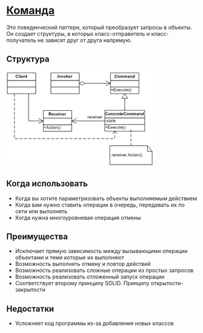# [Команда](CommandDemo.java)
Это поведенческий паттерн, который преобразует запросы в объекты. 
Он создает структуры, в которых класс-отправитель и класс-получатель 
не зависят друг от друга напрямую.

## Структура
![](Command.gif)

## Когда использовать
+ Когда вы хотите параметризовать объекты выполняемым действием
+ Когда вам нужно ставить операции в очередь, передавать их по сети или выполнять
+ Когда нужна многоуровневая операция отмены
  
## Преимущества
+ Исключает прямую зависимость между вызывающими операции объектами и теми которые их выполняют
+ Возможность выполнять отмену и повтор действий
+ Возможность реализовать сложные операции из простых запросов
+ Возможность реализовать отложенный запуск операции
+ Соответствует второму принципу SOLID. Принципу открытости-закрытости

## Недостатки
+ Усложняет код программы из-за добавления новых классов